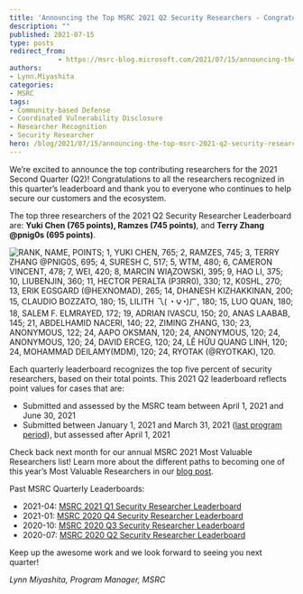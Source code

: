 ```yaml
---
title: 'Announcing the Top MSRC 2021 Q2 Security Researchers - Congratulations!'
description: ""
published: 2021-07-15
type: posts
redirect_from:
            - https://msrc-blog.microsoft.com/2021/07/15/announcing-the-top-msrc-2021-q2-security-researchers-congratulations/
authors:
- Lynn.Miyashita
categories:
- MSRC
tags:
- Community-based Defense
- Coordinated Vulnerability Disclosure
- Researcher Recognition
- Security Researcher
hero: /blog/2021/07/15/announcing-the-top-msrc-2021-q2-security-researchers-congratulations/img/wp-content-uploads-2021-07-2021-Q2-Leaderboard-draft-2.png
---
```

We’re excited to announce the top contributing researchers for the 2021 Second Quarter (Q2)! Congratulations to all the researchers recognized in this quarter’s leaderboard and thank you to everyone who continues to help secure our customers and the ecosystem.

The top three researchers of the 2021 Q2 Security Researcher Leaderboard are: **Yuki Chen (765 points), Ramzes (745 points)**, and **Terry Zhang @pnig0s (695 points)**.

![RANK, NAME, POINTS; 1, YUKI CHEN, 765; 2, RAMZES, 745; 3, TERRY ZHANG @PNIG0S, 695; 4, SURESH C, 517; 5, WTM, 480; 6, CAMERON VINCENT, 478; 7, WEI, 420; 8, MARCIN WIĄZOWSKI, 395; 9, HAO LI, 375; 10, LIUBENJIN, 360; 11, HECTOR PERALTA (P3RR0), 330; 12, K0SHL, 270; 13, ERIK EGSGARD (@HEXNOMAD), 265; 14, DHANESH KIZHAKKINAN, 200; 15, CLAUDIO BOZZATO, 180; 15, LILITH 乁( ◔ ౪◔)ㄏ, 180; 15, LUO QUAN, 180; 18, SALEM F. ELMRAYED, 172; 19, ADRIAN IVASCU, 150; 20, ANAS LAABAB, 145; 21, ABDELHAMID NACERI, 140; 22, ZIMING ZHANG, 130; 23, ANONYMOUS, 122; 24, AAPO OKSMAN, 120; 24, ANONYMOUS, 120; 24, ANONYMOUS, 120; 24, DAVID ERCEG, 120; 24, LÊ HỮU QUANG LINH, 120; 24, MOHAMMAD DEILAMY(MDM), 120; 24, RYOTAK (@RYOTKAK), 120.](./img/wp-content-uploads-2021-07-2021-Q2-Leaderboard-draft-2.png)

Each quarterly leaderboard recognizes the top five percent of security researchers, based on their total points. This 2021 Q2 leaderboard reflects point values for cases that are:

- Submitted and assessed by the MSRC team between April 1, 2021 and June 30, 2021
- Submitted between January 1, 2021 and March 31, 2021 ([last program period](https://msrc-blog.microsoft.com/2021/04/15/congratulating-our-top-msrc-2021-q1-security-researchers/)), but assessed after April 1, 2021

Check back next month for our annual MSRC 2021 Most Valuable Researchers list! Learn more about the different paths to becoming one of this year’s Most Valuable Researchers in our [blog post](https://msrc-blog.microsoft.com/2021/02/10/msrc-security-researcher-recognition-2021/).

Past MSRC Quarterly Leaderboards:

- 2021-04: [MSRC 2021 Q1 Security Researcher Leaderboard](https://msrc-blog.microsoft.com/2021/04/15/congratulating-our-top-msrc-2021-q1-security-researchers/)
- 2021-01: [MSRC 2020 Q4 Security Researcher Leaderboard](https://msrc-blog.microsoft.com/2021/01/14/top-msrc-2020-q4-security-researchers--congratulations/)
- 2020-10: [MSRC 2020 Q3 Security Researcher Leaderboard](https://msrc-blog.microsoft.com/2020/10/15/announcing-the-top-msrc-2020-q3-security-researchers/)
- 2020-07: [MSRC 2020 Q2 Security Researcher Leaderboard](https://msrc-blog.microsoft.com/2020/07/15/msrc-q2-2020-leaderboard/)

Keep up the awesome work and we look forward to seeing you next quarter!

_Lynn Miyashita, Program Manager, MSRC_
